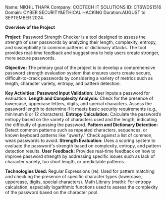 Name: NIKHIL THAPA
Company: CODTECH IT SOLUTIONS
ID: CT6WDS1516
Domain: CYBER SECURITY&ETHICAL HACKING
Duration:AUGUST to SEPTEMBER 2024.

**Overview of the Project**

**Project:**
Password Strength Checker is a tool designed to assess the strength of user passwords by analyzing their length, complexity, entropy, and susceptibility to common patterns or dictionary attacks. The tool provides real-time feedback and suggestions to help users create stronger, more secure passwords.

**Objective:**
The primary goal of the project is to develop a comprehensive password strength evaluation system that ensures users create secure, difficult-to-crack passwords by considering a variety of metrics such as length, character variety, entropy, and pattern detection.

**Key Activities:**
**Password Input Validation:**
User inputs a password for evaluation.
**Length and Complexity Analysis:**
Check for the presence of lowercase, uppercase letters, digits, and special characters.
Assess the password length to determine if it meets basic security requirements (e.g., minimum 8 or 12 characters).
**Entropy Calculation:**
Calculate the password’s entropy based on the variety of characters used and the length, indicating the difficulty of guessing the password.
**Pattern and Dictionary Detection:**
Detect common patterns such as repeated characters, sequences, or known keyboard patterns like "qwerty."
Check against a list of common, weak passwords to avoid.
**Strength Evaluation:**
Uses a scoring system to evaluate the password's strength based on complexity, entropy, and pattern detection results.
**User Feedback:**
Provides real-time feedback on how to improve password strength by addressing specific issues such as lack of character variety, too short length, or predictable patterns.

**Technologies Used:**
Regular Expressions (re): Used for pattern matching and checking the presence of specific character types (lowercase, uppercase, digits, special characters).
Math Library (math): For entropy calculation, especially logarithmic functions used to assess the complexity of the password based on the character pool.
